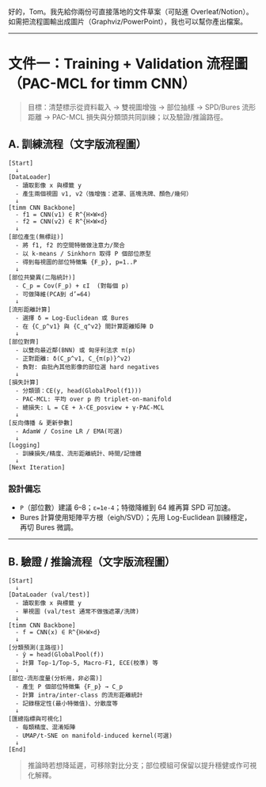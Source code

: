 好的，Tom。我先給你兩份可直接落地的文件草案（可貼進 Overleaf/Notion）。如需把流程圖輸出成圖片（Graphviz/PowerPoint），我也可以幫你產出檔案。

---

# 文件一：Training + Validation 流程圖（PAC-MCL for timm CNN）

> 目標：清楚標示從資料載入 → 雙視圖增強 → 部位抽樣 → SPD/Bures 流形距離 → PAC-MCL 損失與分類頭共同訓練；以及驗證/推論路徑。

## A. 訓練流程（文字版流程圖）

```
[Start]
  ↓
[DataLoader]
  - 讀取影像 x 與標籤 y
  - 產生兩個視圖 v1, v2（強增強：遮罩、區塊洗牌、顏色/幾何）
  ↓
[timm CNN Backbone]
  - f1 = CNN(v1) ∈ R^{H×W×d}
  - f2 = CNN(v2) ∈ R^{H×W×d}
  ↓
[部位產生(無標註)]
  - 將 f1, f2 的空間特徵做注意力/聚合
  - 以 k-means / Sinkhorn 取得 P 個部位原型
  - 得到每視圖的部位特徵集 {F_p}, p=1..P
  ↓
[部位共變異(二階統計)]
  - C_p = Cov(F_p) + εI  (對每個 p)
  - 可做降維(PCA到 d’=64)
  ↓
[流形距離計算]
  - 選擇 δ = Log-Euclidean 或 Bures
  - 在 {C_p^v1} 與 {C_q^v2} 間計算距離矩陣 D
  ↓
[部位對齊]
  - 以雙向最近鄰(BNN) 或 匈牙利法求 π(p)
  - 正對距離: δ(C_p^v1, C_{π(p)}^v2)
  - 負對: 由批內其他影像的部位選 hard negatives
  ↓
[損失計算]
  - 分類頭：CE(y, head(GlobalPool(f1)))
  - PAC-MCL: 平均 over p 的 triplet-on-manifold
  - 總損失: L = CE + λ·CE_posview + γ·PAC-MCL
  ↓
[反向傳播 & 更新參數]
  - AdamW / Cosine LR / EMA(可選)
  ↓
[Logging]
  - 訓練損失/精度、流形距離統計、時間/記憶體
  ↓
[Next Iteration]
```

### 設計備忘

* `P`（部位數）建議 6–8；`ε=1e-4`；特徵降維到 64 維再算 SPD 可加速。
* Bures 計算使用矩陣平方根（eigh/SVD）；先用 Log-Euclidean 訓練穩定，再切 Bures 微調。

---

## B. 驗證 / 推論流程（文字版流程圖）

```
[Start]
  ↓
[DataLoader (val/test)]
  - 讀取影像 x 與標籤 y
  - 單視圖 (val/test 通常不做強遮罩/洗牌)
  ↓
[timm CNN Backbone]
  - f = CNN(x) ∈ R^{H×W×d}
  ↓
[分類預測(主路徑)]
  - ŷ = head(GlobalPool(f))
  - 計算 Top-1/Top-5, Macro-F1, ECE(校準) 等
  ↓
[部位-流形度量(分析用，非必需)]
  - 產生 P 個部位特徵集 {F_p} → C_p
  - 計算 intra/inter-class 的流形距離統計
  - 記錄穩定性(最小特徵值)、分散度等
  ↓
[匯總指標與可視化]
  - 每類精度、混淆矩陣
  - UMAP/t-SNE on manifold-induced kernel(可選)
  ↓
[End]
```

> 推論時若想降延遲，可移除對比分支；部位模組可保留以提升穩健或作可視化解釋。